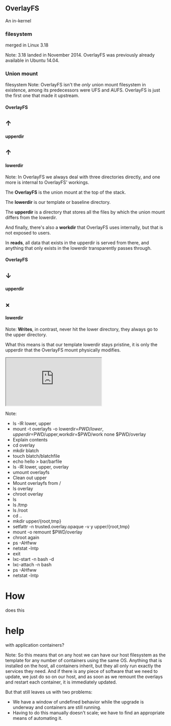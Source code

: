 ## OverlayFS


An in-kernel
### filesystem
merged in Linux 3.18

Note: 3.18 landed in November 2014. OverlayFS was previously already
available in Ubuntu 14.04.


### Union mount
filesystem
Note: OverlayFS isn't the *only* union mount filesystem in existence,
among its predecessors were UFS and AUFS. OverlayFS is just the first
one that made it upstream.


#### OverlayFS
## &uarr;
#### upperdir
## &uarr;
#### lowerdir
Note: In OverlayFS we always deal with three directories directly, and
one more is internal to OverlayFS' workings.

The **OverlayFS** is the union mount at the top of the stack.

The **lowerdir** is our template or baseline directory.

The **upperdir** is a directory that stores all the files by which the
union mount differs from the lowerdir.

And finally, there's also a **workdir** that OverlayFS uses
internally, but that is not exposed to users.

In **reads**, all data that exists in the upperdir is served from
there, and anything that only exists in the lowerdir transparently
passes through.


#### OverlayFS
## &darr;
#### upperdir
## &times;
#### lowerdir

Note:
**Writes**, in contrast, never hit the lower directory, they always go
to the upper directory.

What this means is that our template lowerdir stays pristine, it is
only the upperdir that the OverlayFS mount physically modifies.


<iframe data-autoplay src="https://asciinema.org/api/asciicasts/0m3ox7hteicnxmf6woys1o4h8?speed=2&amp;size=big&amp" id="asciicast-iframe-0m3ox7hteicnxmf6woys1o4h8" name="asciicast-iframe-0m3ox7hteicnxmf6woys1o4h8" scrolling="yes"></iframe>

Note:
- ls -lR lower, upper
- mount -t overlayfs -o lowerdir=$PWD/lower,upperdir=$PWD/upper,workdir=$PWD/work none $PWD/overlay
- Explain contents
- cd overlay
- mkdir blatch
- touch blatch/blatchfile
- echo hello > bar/barfile
- ls -lR lower, upper, overlay
- umount overlayfs
- Clean out upper
- Mount overlayfs from /
- ls overlay
- chroot overlay
- ls
- ls /tmp
- ls /root
- cd ..
- mkdir upper/{root,tmp}
- setfattr -n trusted.overlay.opaque -v y upper/{root,tmp}
- mount -o remount $PWD/overlay
- chroot again
- ps -AHfww
- netstat -lntp
- exit
- lxc-start -n bash -d
- lxc-attach -n bash
- ps -AHfww
- netstat -lntp


# How
does this
# help
with application containers?

Note: So this means that on any host we can have our host filesystem
as the template for any number of containers using the same
OS. Anything that is installed on the host, all containers inherit,
but they all only run exactly the services they need. And if there is
any piece of software that we need to update, we just do so on our
host, and as soon as we remount the overlays and restart each
container, it is immediately updated.

But that still leaves us with two problems:
- We have a window of undefined behavior while the upgrade is underway
  and containers are still running.
- Having to do this manually doesn't scale; we have to find an
  appropriate means of automating it.
